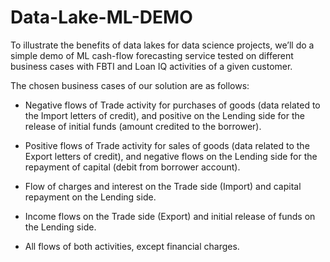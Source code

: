 # Data-Lake-ML-DEMO

To illustrate the benefits of data lakes for data science projects, we’ll do a simple demo of ML cash-flow forecasting service tested on different business cases with FBTI and Loan IQ activities of a given customer. 

The chosen business cases of our solution are as follows: 

- Negative flows of Trade activity for purchases of goods (data related to the Import letters of credit), and positive on the Lending side for the release of initial funds (amount credited to the borrower). 

- Positive flows of Trade activity for sales of goods (data related to the Export letters of credit), and negative flows on the Lending side for the repayment of capital (debit from borrower account). 

- Flow of charges and interest on the Trade side (Import) and capital repayment on the Lending side. 

- Income flows on the Trade side (Export) and initial release of funds on the Lending side. 

- All flows of both activities, except financial charges. 

